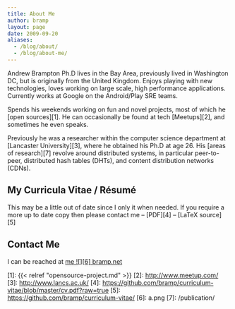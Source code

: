 ```yaml
---
title: About Me
author: bramp
layout: page
date: 2009-09-20
aliases:
  - /blog/about/
  - /blog/about-me/
---
```


Andrew Brampton Ph.D lives in the Bay Area, previously lived in Washington DC, but is originally from the United Kingdom. Enjoys playing with new technologies, loves working on large scale, high performance applications. Currently works at Google on the Android/Play SRE teams.

Spends his weekends working on fun and novel projects, most of which he [open sources][1]. He can occasionally be found at tech [Meetups][2], and sometimes he even speaks.

Previously he was a researcher within the computer science department at [Lancaster University][3], where he obtained his Ph.D at age 26. His [areas of research][7] revolve around distributed systems, in particular peer-to-peer, distributed hash tables (DHTs), and content distribution networks (CDNs). 

My Curricula Vitae / Résumé
---------------------------

This may be a little out of date since I only it when needed. If you require a more up to date copy then please contact me &#8211; [PDF][4] &#8211; [LaTeX source][5]

Contact Me
----------

I can be reached at <a href="mailto:me AT bramp.net">me ![][6] bramp.net</a>

 [1]: {{< relref "opensource-project.md" >}}
 [2]: http://www.meetup.com/
 [3]: http://www.lancs.ac.uk/
 [4]: https://github.com/bramp/curriculum-vitae/blob/master/cv.pdf?raw=true
 [5]: https://github.com/bramp/curriculum-vitae/
 [6]: a.png
 [7]: /publication/
